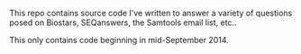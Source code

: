 This repo contains source code I've written to answer a variety of questions posed on Biostars, SEQanswers, the Samtools email list, etc..

This only contains code beginning in mid-September 2014.
